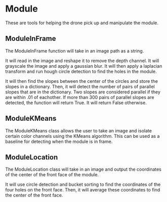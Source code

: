 # Module

These are tools for helping the drone pick up and manipulate the module.

## ModuleInFrame

The ModuleInFrame function will take in an image path as a string.

It will read in the image and reshape it to remove the depth channel.
It will grayscale the image and apply a gaussian blur.
It will then apply a laplacian transform and run hough circle detection to find the holes in the module.

It will then find the slopes between the center of the circles and store the slopes in a dictionary.
Then, it will detect the number of pairs of parallel slopes that are in the dictionary. Two slopes are considered parallel if they are within .01 of eachother.
If more than 300 pairs of parallel slopes are detected, the function will return True. It will return False otherwise.

## ModuleKMeans

The ModuleKMeans class allows the user to take an image and isolate certain color channels
using the KMeans algorithm. This can be used as a baseline for detecting when the module is
in frame.

## ModuleLocation

The ModuleLocation class will take in an image and output the coordinates of the center of the front face of the module.

It will use circle detection and bucket sorting to find the coordinates of the four holes on the front face.
Then, it will average these coordinates to find the center of the front face.